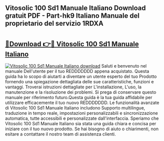 ## Vitosolic 100 Sd1 Manuale Italiano Download gratuit PDF - Part-hk9 Italiano Manuale del proprietario del servizio 1RDXA

# <h2><a href="http://dfa5j5.blite.top/?on=Vitosolic+100+Sd1+Manuale+Italiano">🔗Download 👉🔴 Vitosolic 100 Sd1 Manuale Italiano</a></h2>

[![Vitosolic 100 Sd1 Manuale Italiano download](https://i.imgur.com/lujVjoI.png)](http://dfa5j5.blite.top/?on=Vitosolic+100+Sd1+Manuale+Italiano)
Saluti e benvenuto nel manuale Dell'utente per il tuo REDDDDDDD appena acquistato. Questa guida ha lo scopo di aiutarti a diventare un utente esperto del tuo Prodotto fornendo una spiegazione dettagliata delle sue caratteristiche, funzioni e vantaggi. Troverai istruzioni dettagliate per L'installazione, L'uso, la manutenzione e la risoluzione dei problemi. Si prega di conservare questo manuale per riferimento futuro.Questa guida è la tua guida affidabile per utilizzare efficacemente il tuo nuovo REDDDDDDD. Le funzionalità avanzate di Vitosolic 100 Sd1 Manuale Italiano includono Supporto multilingue, traduzione in tempo reale, impostazioni personalizzabili e sincronizzazione automatica, tutte accessibili e personalizzate dall'interfaccia. Speriamo che Vitosolic 100 Sd1 Manuale Italiano sia stata una guida chiara e concisa per iniziare con il tuo nuovo prodotto. Se hai bisogno di aiuto o chiarimenti, non esitare a contattare il nostro team di assistenza clienti.
